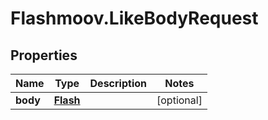# Flashmoov.LikeBodyRequest

## Properties
Name | Type | Description | Notes
------------ | ------------- | ------------- | -------------
**body** | [**Flash**](Flash.md) |  | [optional] 


